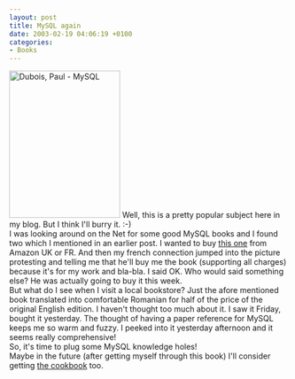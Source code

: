 ```yaml
---
layout: post
title: MySQL again
date: 2003-02-19 04:06:19 +0100
categories:
- Books
---
```

<p><img src="http://www.rusiczki.net/blog/blogpics/mysql_book.JPG" width="200" height="266" alt="Dubois, Paul - MySQL" class="postimage" /> Well, this is a pretty popular subject here in my blog. But I think I'll burry it. :-)<br />
I was looking around on the Net for some good MySQL books and I found two which I mentioned in an earlier post. I wanted to buy <a href="http://www.amazon.co.uk/exec/obidos/ASIN/0735709211/026-1593954-2034021" title="MySQL by Paul DuBois">this one</a> from Amazon UK or FR. And then my french connection jumped into the picture protesting and telling me that he'll buy me the book (supporting all charges) because it's for my work and bla-bla. I said OK. Who would said something else? He was actually going to buy it this week.<br />
But what do I see when I visit a local bookstore? Just the afore mentioned book translated into comfortable Romanian for half of the price of the original English edition. I haven't thought too much about it. I saw it Friday, bought it yesterday. The thought of having a paper reference for MySQL keeps me so warm and fuzzy. I peeked into it yesterday afternoon and it seems really comprehensive!<br />
So, it's time to plug some MySQL knowledge holes!<br />
Maybe in the future (after getting myself through this book) I'll consider getting <a href="http://www.amazon.co.uk/exec/obidos/ASIN/0596001452/026-1593954-2034021" title="MySQL Cookbook by Paul DuBois">the cookbook</a> too.</p>
